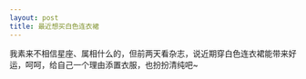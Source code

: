```yaml
---
layout: post
title: 最近想买白色连衣裙
---
```




我素来不相信星座、属相什么的，但前两天看杂志，说近期穿白色连衣裙能带来好运，呵呵，给自己一个理由添置衣服，也扮扮清纯吧~
